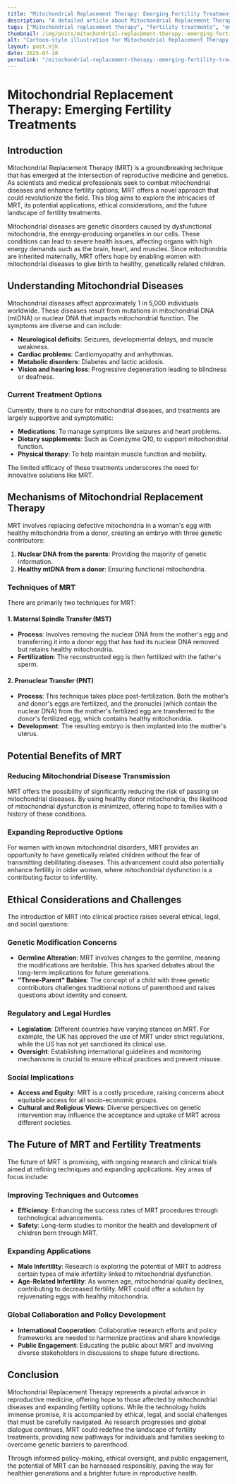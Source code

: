 ```yaml
---
title: "Mitochondrial Replacement Therapy: Emerging Fertility Treatments"
description: "A detailed article about Mitochondrial Replacement Therapy: Emerging Fertility Treatments."
tags: ["Mitochondrial replacement therapy", "fertility treatments", "emerging fertility technologies", "mitochondrial donation", "reproductive health advancements"]
thumbnail: /img/posts/mitochondrial-replacement-therapy:-emerging-fertility-treatments.webp
alt: "Cartoon-style illustration for Mitochondrial Replacement Therapy: Emerging Fertility Treatments"
layout: post.njk
date: 2025-07-10
permalink: "/mitochondrial-replacement-therapy:-emerging-fertility-treatments/"
---
```


# Mitochondrial Replacement Therapy: Emerging Fertility Treatments

## Introduction

Mitochondrial Replacement Therapy (MRT) is a groundbreaking technique that has emerged at the intersection of reproductive medicine and genetics. As scientists and medical professionals seek to combat mitochondrial diseases and enhance fertility options, MRT offers a novel approach that could revolutionize the field. This blog aims to explore the intricacies of MRT, its potential applications, ethical considerations, and the future landscape of fertility treatments.

Mitochondrial diseases are genetic disorders caused by dysfunctional mitochondria, the energy-producing organelles in our cells. These conditions can lead to severe health issues, affecting organs with high energy demands such as the brain, heart, and muscles. Since mitochondria are inherited maternally, MRT offers hope by enabling women with mitochondrial diseases to give birth to healthy, genetically related children.

## Understanding Mitochondrial Diseases

Mitochondrial diseases affect approximately 1 in 5,000 individuals worldwide. These diseases result from mutations in mitochondrial DNA (mtDNA) or nuclear DNA that impacts mitochondrial function. The symptoms are diverse and can include:

- **Neurological deficits**: Seizures, developmental delays, and muscle weakness.
- **Cardiac problems**: Cardiomyopathy and arrhythmias.
- **Metabolic disorders**: Diabetes and lactic acidosis.
- **Vision and hearing loss**: Progressive degeneration leading to blindness or deafness.

### Current Treatment Options

Currently, there is no cure for mitochondrial diseases, and treatments are largely supportive and symptomatic:

- **Medications**: To manage symptoms like seizures and heart problems.
- **Dietary supplements**: Such as Coenzyme Q10, to support mitochondrial function.
- **Physical therapy**: To help maintain muscle function and mobility.

The limited efficacy of these treatments underscores the need for innovative solutions like MRT.

## Mechanisms of Mitochondrial Replacement Therapy

MRT involves replacing defective mitochondria in a woman's egg with healthy mitochondria from a donor, creating an embryo with three genetic contributors:

1. **Nuclear DNA from the parents**: Providing the majority of genetic information.
2. **Healthy mtDNA from a donor**: Ensuring functional mitochondria.

### Techniques of MRT

There are primarily two techniques for MRT:

#### 1. Maternal Spindle Transfer (MST)

- **Process**: Involves removing the nuclear DNA from the mother's egg and transferring it into a donor egg that has had its nuclear DNA removed but retains healthy mitochondria.
- **Fertilization**: The reconstructed egg is then fertilized with the father's sperm.

#### 2. Pronuclear Transfer (PNT)

- **Process**: This technique takes place post-fertilization. Both the mother’s and donor's eggs are fertilized, and the pronuclei (which contain the nuclear DNA) from the mother's fertilized egg are transferred to the donor's fertilized egg, which contains healthy mitochondria.
- **Development**: The resulting embryo is then implanted into the mother's uterus.

## Potential Benefits of MRT

### Reducing Mitochondrial Disease Transmission

MRT offers the possibility of significantly reducing the risk of passing on mitochondrial diseases. By using healthy donor mitochondria, the likelihood of mitochondrial dysfunction is minimized, offering hope to families with a history of these conditions.

### Expanding Reproductive Options

For women with known mitochondrial disorders, MRT provides an opportunity to have genetically related children without the fear of transmitting debilitating diseases. This advancement could also potentially enhance fertility in older women, where mitochondrial dysfunction is a contributing factor to infertility.

## Ethical Considerations and Challenges

The introduction of MRT into clinical practice raises several ethical, legal, and social questions:

### Genetic Modification Concerns

- **Germline Alteration**: MRT involves changes to the germline, meaning the modifications are heritable. This has sparked debates about the long-term implications for future generations.
- **"Three-Parent" Babies**: The concept of a child with three genetic contributors challenges traditional notions of parenthood and raises questions about identity and consent.

### Regulatory and Legal Hurdles

- **Legislation**: Different countries have varying stances on MRT. For example, the UK has approved the use of MRT under strict regulations, while the US has not yet sanctioned its clinical use.
- **Oversight**: Establishing international guidelines and monitoring mechanisms is crucial to ensure ethical practices and prevent misuse.

### Social Implications

- **Access and Equity**: MRT is a costly procedure, raising concerns about equitable access for all socio-economic groups.
- **Cultural and Religious Views**: Diverse perspectives on genetic intervention may influence the acceptance and uptake of MRT across different societies.

## The Future of MRT and Fertility Treatments

The future of MRT is promising, with ongoing research and clinical trials aimed at refining techniques and expanding applications. Key areas of focus include:

### Improving Techniques and Outcomes

- **Efficiency**: Enhancing the success rates of MRT procedures through technological advancements.
- **Safety**: Long-term studies to monitor the health and development of children born through MRT.

### Expanding Applications

- **Male Infertility**: Research is exploring the potential of MRT to address certain types of male infertility linked to mitochondrial dysfunction.
- **Age-Related Infertility**: As women age, mitochondrial quality declines, contributing to decreased fertility. MRT could offer a solution by rejuvenating eggs with healthy mitochondria.

### Global Collaboration and Policy Development

- **International Cooperation**: Collaborative research efforts and policy frameworks are needed to harmonize practices and share knowledge.
- **Public Engagement**: Educating the public about MRT and involving diverse stakeholders in discussions to shape future directions.

## Conclusion

Mitochondrial Replacement Therapy represents a pivotal advance in reproductive medicine, offering hope to those affected by mitochondrial diseases and expanding fertility options. While the technology holds immense promise, it is accompanied by ethical, legal, and social challenges that must be carefully navigated. As research progresses and global dialogue continues, MRT could redefine the landscape of fertility treatments, providing new pathways for individuals and families seeking to overcome genetic barriers to parenthood.

Through informed policy-making, ethical oversight, and public engagement, the potential of MRT can be harnessed responsibly, paving the way for healthier generations and a brighter future in reproductive health.